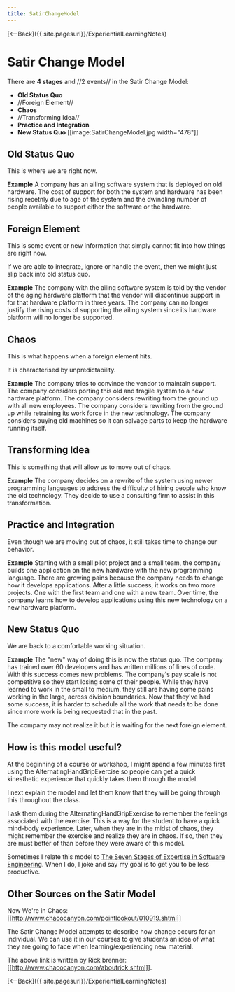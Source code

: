 ```yaml
---
title: SatirChangeModel
---
```

[<--Back]({{ site.pagesurl}}/ExperientialLearningNotes)

# Satir Change Model

There are **4 stages** and //2 events// in the Satir Change Model:
* **Old Status Quo**
* //Foreign Element//
* **Chaos**
* //Transforming Idea//
* **Practice and Integration**
* **New Status Quo**
[[image:SatirChangeModel.jpg width="478"]]
## Old Status Quo
This is where we are right now.

**Example**
A company has an ailing software system that is deployed on old hardware. The cost of support for both the system and hardware has been rising recetnly due to age of the system and the dwindling number of people available to support either the software or the hardware.

## Foreign Element
This is some event or new information that simply cannot fit into how things are right now.

If we are able to integrate, ignore or handle the event, then we might just slip back into old status quo.

**Example**
The company with the ailing software system is told by the vendor of the aging hardware platform that the vendor will discontinue support in for that hardware platform in three years. The company can no longer justify the rising costs of supporting the ailing system since its hardware platform will no longer be supported.

## Chaos
This is what happens when a foreign element hits.

It is characterised by unpredictability.

**Example**
The company tries to convince the vendor to maintain support.
The company considers porting this old and fragile system to a new hardware platform.
The company considers rewriting from the ground up with all new employees.
The company considers rewriting from the ground up while retraining its work force in the new technology.
The company considers buying old machines so it can salvage parts to keep the hardware running itself.

## Transforming Idea
This is something that will allow us to move out of chaos.

**Example**
The company decides on a rewrite of the system using newer programming languages to address the difficulty of hiring people who know the old technology. They decide to use a consulting firm to assist in this transformation.

## Practice and Integration
Even though we are moving out of chaos, it still takes time to change our behavior.

**Example**
Starting with a small pilot project and a small team, the company builds one application on the new hardware with the new programming language. There are growing pains because the company needs to change how it develops applications. After a little success, it works on two more projects. One with the first team and one with a new team. Over time, the company learns how to develop applications using this new technology on a new hardware platform.

## New Status Quo
We are back to a comfortable working situation.

**Example**
The "new" way of doing this is now the status quo. The company has trained over 60 developers and has written millions of lines of code. With this success comes new problems. The company's pay scale is not competitive so they start losing some of their people. While they have learned to work in the small to medium, they still are having some pains working in the large, across division boundaries. Now that they've had some success, it is harder to schedule all the work that needs to be done since more work is being requested that in the past.

The company may not realize it but it is waiting for the next foreign element.

## How is this model useful?
At the beginning of a course or workshop, I might spend a few minutes first using the AlternatingHandGripExercise so people can get a quick kinesthetic experience that quickly takes them through the model.

I next explain the model and let them know that they will be going through this throughout the class.

I ask them during the AlternatingHandGripExercise to remember the feelings associated with the exercise. This is a way for the student to have a quick mind-body experience. Later, when they are in the midst of chaos, they might remember the exercise and realize they are in chaos. If so, then they are must better of than before they were aware of this model.

Sometimes I relate this model to [The Seven Stages of Expertise in Software Engineering](http://www.wayland-informatics.com/The%20Seven%20Stages%20of%20Expertise%20in%20Software.htm). When I do, I joke and say my goal is to get you to be less productive.

## Other Sources on the Satir Model
Now We're in Chaos: [[http://www.chacocanyon.com/pointlookout/010919.shtml]]

The Satir Change Model attempts to describe how change occurs for an individual. We can use it in our courses to give students an idea of what they are going to face when learning/experiencing new material.

The above link is written by Rick brenner: [[http://www.chacocanyon.com/aboutrick.shtml]].

[<--Back]({{ site.pagesurl}}/ExperientialLearningNotes)